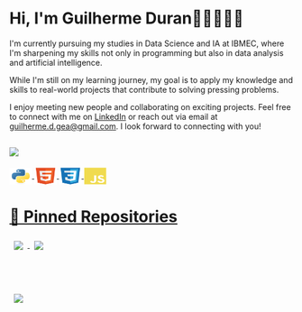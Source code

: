 # Hi, I'm Guilherme Duran👋🏻🧑🏻‍💻

I'm currently pursuing my studies in Data Science and IA at IBMEC, where I'm sharpening my skills not only in programming but also in data analysis and artificial intelligence.

While I'm still on my learning journey, my goal is to apply my knowledge and skills to real-world projects that contribute to solving pressing problems.

I enjoy meeting new people and collaborating on exciting projects. Feel free to connect with me on <a href="www.linkedin.com/in/guilherme-duran-duran-gea">LinkedIn</a> or reach out via email at  guilherme.d.gea@gmail.com. I look forward to connecting with you!

## 

<div>
<a href="https://github.com/GuiDDuran">
<img loading="lazy" height="180em" src="https://github-readme-stats.vercel.app/api/top-langs/?username=GuiDDuran&layout=compact&langs_count=7&theme=react"/>
</div>
  
<div style="display: inline_block"><br>
  <img align="center" alt="Python" height="30" width="40" src="https://raw.githubusercontent.com/devicons/devicon/master/icons/python/python-original.svg">
  <img align="center" alt="HTML" height="30" width="40" src="https://raw.githubusercontent.com/devicons/devicon/master/icons/html5/html5-original.svg">
  <img align="center" alt="CSS" height="30" width="40" src="https://raw.githubusercontent.com/devicons/devicon/master/icons/css3/css3-original.svg">
  <img align="center" alt="Js" height="30" width="40" src="https://raw.githubusercontent.com/devicons/devicon/master/icons/javascript/javascript-plain.svg">
</div>

##

# 📌 Pinned Repositories

<a href="https://github.com/GuiDDuran/AP2-DesWeb">
  <img align="center" style="margin:0.5rem" src="https://github-readme-stats.vercel.app/api/pin/?username=GuiDDuran&repo=AP2-DesWeb&layout=compact&langs_count=7&theme=react"/>
</a>

<a href="https://github.com/GuiDDuran/Nimbus-Project">
  <img align="center" style="margin:0.5rem" src="https://github-readme-stats.vercel.app/api/pin/?username=GuiDDuran&repo=Nimbus-Project&layout=compact&langs_count=7&theme=react"/>
</a>

<br></br>

<a href="https://github.com/GuiDDuran/100-Days-Of-Code-Python">
  <img align="center" style="margin:0.5rem" src="https://github-readme-stats.vercel.app/api/pin/?username=GuiDDuran&repo=100-Days-Of-Code-Python&layout=compact&langs_count=7&theme=react"/>
</a>

